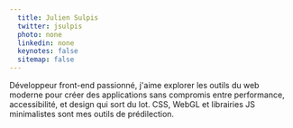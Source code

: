 ```yaml
---
  title: Julien Sulpis
  twitter: jsulpis
  photo: none
  linkedin: none
  keynotes: false
  sitemap: false
---
```

Développeur front-end passionné, j'aime explorer les outils du web moderne pour créer des applications sans compromis entre performance, accessibilité, et design qui sort du lot. CSS, WebGL et librairies JS minimalistes sont mes outils de prédilection.